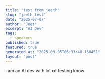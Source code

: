 ```yaml
---
title: "test from jeeth"
slug: "jeeth-test"
date: "2025-07-07"
author: "Jeet"
excerpt: "AI Dev"
tags:
  - speakers
published: true
featured: true
generated_at: "2025-09-05T06:33:48.160451"
layout: "post"
---
```


i am an Ai dev with lot of testing know